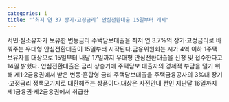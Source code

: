 ```yaml
---
categories: i
title: "‘최저 연 37 장기·고정금리’ 안심전환대출 15일부터 개시"
---
```

서민·실소유자가 보유한 변동금리 주택담보대출을 최저 연 3.7%의 장기·고정금리로 바꿔주는 우대형 안심전환대출이 15일부터 시작된다.금융위원회는 시가 4억 이하 1주택 보유자를 대상으로 15일부터 내달 17일까지 우대형 안심전환대출을 신청 및 접수한다고 14일 밝혔다. 안심전환대출은 금리 상승기에 주택담보 대출자의 경제적 부담을 덜기 위해 제1·2금융권에서 받은 변동·혼합형 금리 주택담보대출을 주택금융공사의 3%대 장기·고정금리 정책모기지로 대환해주는 상품이다.대상은 사전안내 전인 지난달 16일까지 제1금융권·제2금융권에서 취급한